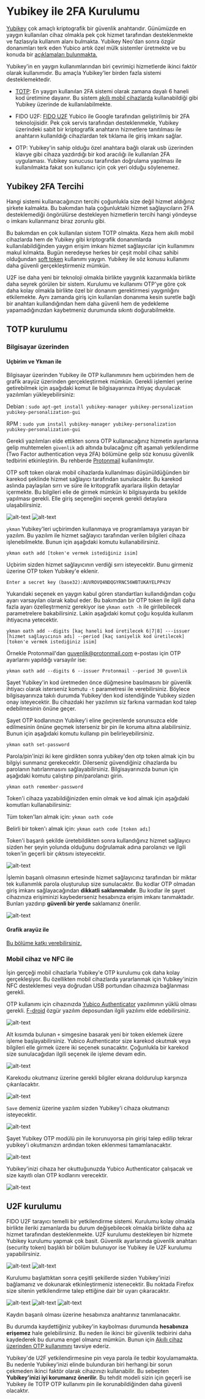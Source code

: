 # Yubikey ile 2FA Kurulumu

<!-- toc -->

[Yubikey](https://yubico.com) çok amaçlı kriptografik bir güvenlik anahtarıdır. Günümüzde en yaygın kullanılan cihaz olmakla pek çok hizmet tarafından desteklenmekte ve fazlasıyla kullanım alanı bulmakta. Yubikey Neo'dan sonra özgür donanımları terk eden Yubico artık özel mülk sistemler üretmekte ve bu konuda bir [açıklamaları bulunmakta.](https://www.yubico.com/blog/secure-hardware-vs-open-source/)

Yubikey'in en yaygın kullanımlarından biri çevrimiçi hizmetlerde ikinci faktör olarak kullanımıdır. Bu amaçla Yubikey'ler birden fazla sistemi desteklemektedir.

* [TOTP](https://en.wikipedia.org/wiki/Time-based_One-time_Password_Algorithm): En yaygın kullanılan 2FA sistemi olarak zamana dayalı 6 haneli kod üretimine dayanır. Bu sistem [akıllı mobil cihazlarda](andotp.md) kullanabildiği gibi Yubikey üzerinde de kullanılabilmekte.

* FIDO U2F: [FIDO U2F](https://www.yubico.com/authentication-standards/fido-u2f/) Yubico ile Google tarafından geliştirilmiş bir 2FA teknolojisidir. Pek çok servis tarafından desteklenmekle, Yubikey üzerindeki sabit bir kriptografik anahtarın hizmetlere tanıtılması ile anahtarın kullanıldığı cihazlardan tek tıklama ile giriş imkanı sağlar.

* OTP: Yubikey'in sahip olduğu özel anahtara bağlı olarak usb üzerinden klavye gibi cihaza yazdırdığı bir kod aracılığı ile kullanılan 2FA uygulaması. Yubikey sunucusu tarafından doğrulama yapılması ile kullanılmakta fakat son kullanıcı için çok yeri olduğu söylenemez.

## Yubikey 2FA Tercihi

Hangi sistemi kullanacağınızın tercihi çoğunlukla size değil hizmet aldığınız şirkete kalmakta. Bu bakımdan hala çoğunluktaki hizmet sağlayıcıların 2FA desteklemediği öngörülürse destekleyen hizmetlerin tercihi hangi yöndeyse o imkanı kullanmanız biraz zorunlu gibi.

Bu bakımdan en çok kullanılan sistem TOTP olmakta. Keza hem akıllı mobil cihazlarda hem de Yubikey gibi kriptografik donanımlarda kullanılabildiğinden yaygın erişim imkanı hizmet sağlayıcılar için kullanımını makul kılmakta. Bugün neredeyse herkes bir çeşit mobil cihaz sahibi olduğundan [soft token](https://en.wikipedia.org/wiki/Software_token) kullanımı yaygın. Yubikey ile söz konusu kullanımı daha güvenli gerçekleştirmeniz mümkün.

U2F ise daha yeni bir teknoloji olmakla birlikte yaygınlık kazanmakla birlikte daha seyrek görülen bir sistem. Kurulumu ve kullanımı OTP'ye göre çok daha kolay olmakla birlikte özel bir donanım gerektirmesi yaygınlığını etkilemekte. Aynı zamanda giriş için kullanılan donanıma kesin suretle bağlı bir anahtarı kullandığından hem daha güvenli hem de yedekleme yapamadığınızdan kaybetmeniz durumunda sıkıntı doğurabilmekte.

## TOTP kurulumu

### Bilgisayar üzerinden

#### Uçbirim ve Ykman ile

Bilgisayar üzerinden Yubikey ile OTP kullanımınını hem uçbirimden hem de grafik arayüz üzerinden gerçekleştirmek mümkün. Gerekli işlemleri yerine getirebilmek için aşağıdaki komut ile bilgisayarınıza ihtiyaç duyulacak yazılımları yükleyebilirsiniz:

Debian : `sudo apt-get install yubikey-manager yubikey-personalization yubikey-personalization-gui`

RPM : `sudo yum install yubikey-manager yubikey-personalization yubikey-personalization-gui`

Gerekli yazılımları elde ettikten sonra OTP kullanacağınız hizmetin ayarlarına gelip muhtemelen `güvenlik` adı altında bulacağınız çift aşamalı yetkilendirme (Two Factor authentication veya 2FA) bölümüne gelip söz konusu güvenlik tedbirini etkinleştirin. Bu rehberde [Protonmail](../yazisma_guvenligi/protonmail.md) kullanılmıştır.

OTP soft token olarak mobil cihazlarda kullanılması düşünüldüğünden bir karekod şeklinde hizmet sağlayıcı tarafından sunulacaktır. Bu karekod aslında paylaşılan sırrı ve süre ile kritopgrafik ayarlara ilişkin detaylar içermekte. Bu bilgileri elle de girmek mümkün ki bilgisayarda bu şekilde yapılması gerekli. Elle giriş seçeneğini seçerek gerekli detaylara ulaşabilirsiniz.

![alt-text](yubikey_2fa/karekod.png)
![alt-text](yubikey_2fa/sir.png)

`ykman` Yubikey'leri uçbirimden kullanmaya ve programlamaya yarayan bir yazılım. Bu yazılım ile hizmet sağlayıcı tarafından verilen bilgileri cihaza işlenebilmekte. Bunun için aşağıdaki komutu kullanabilirsiniz.

`ykman oath add [token'e vermek istediğiniz isim]`

Uçbirim sizden hizmet sağlayıcının verdiği sırrı isteyecektir. Bunu girmeniz üzerine OTP token Yubikey'e eklenir.

```
Enter a secret key (base32):AUVROVQ4NDQGYRNC56WBTUKAYELPP43V
```
Yukarıdaki seçenek en yaygın kabul gören standartları kullandığından çoğu ayarı varsayılan olarak kabul eder. Bu bakımdan bir OTP token ile ilgili daha fazla ayarı özelleştrmeniz gerekiyor ise `ykman oath -h` ile girilebilecek parametrelere bakabilirsiniz. Lakin aşağıdaki komut çoğu koşulda kullanım ihtiyacına yetecektir.

`ykman oath add --digits [kaç haneli kod üretilecek 6|7|8] ---issuer [hizmet sağlayıcının adı] --period [kaç saniyelik kod üretilecek] [token'e vermek istediğiniz isim]`

Örnekle Protonmail'dan guvenlik@protonmail.com e-postası için OTP ayarlarını yapıldığı varsayılır ise:

`ykman oath add --digits 6 --issuer Protonmail --period 30 guvenlik`

Şayet Yubikey'in kod üretmeden önce düğmesine basılmasını bir güvenlik ihtiyacı olarak isterseniz komutu `-t` parametresi ile verebilirsiniz. Böylece bilgisayarınıza takılı durumda Yubikey'den kod istendiğinde Yubikey sizden onay isteyecektir. Bu cihazdaki her yazılımın siz farkına varmadan kod talep edebilmesinin önüne geçer.

Şayet OTP kodlarınızın Yubikey'i eline geçirenlerde sorunsuzca elde edilmesinin önüne geçmek isterseniz bir pin ile koruma altına alabilirsiniz. Bunun için aşağıdaki komutu kullanıp pin belirleyebilirsiniz.

`ykman oath set-password`

Parola/pin'inizi iki kere girdikten sonra yubikey'den otp token almak için bu bilgiyi sunmanız gerekecektir. Dilerseniz güvendiğiniz cihazlarda bu parolanın hatırlanmasını sağlayabilirsiniz. Bilgisayarınızda bunun için aşağıdaki komutu çalıştırıp pin/parolanızı girin.

`ykman oath remember-password`

Token'i cihaza yazabildiğinizden emin olmak ve kod almak için aşağıdaki komutları kullanabilirsiniz:

Tüm token'ları almak için: `ykman oath code`

Belirli bir token'ı almak için: `ykman oath code [token adı]`

Token'i başarılı şekilde üretebildikten sonra kullandığınız hizmet sağlayıcı sizden her şeyin yolunda olduğunu doğrulamak adına parolanızı ve ilgili token'in geçerli bir çıktısını isteyecektir.

![alt-text](yubikey_2fa/onay.png)

İşlemin başarılı olmasının ertesinde hizmet sağlayıcınız tarafından bir miktar tek kullanımlık parola oluşturulup size sunulacaktır. Bu kodlar OTP olmadan giriş imkanı sağlayacağından **dikkatli saklanmalıdır**. Bu kodlar ile şayet cihazınıza erişiminizi kaybederseniz hesabınıza erişim imkanı tanımaktadır. Bunları yazdırıp **güvenli bir yerde** saklamanız önerilir.

![alt-text](yubikey_2fa/scratch.png)

#### Grafik arayüz ile

[Bu bölüme katkı verebilirsiniz.](https://git.oyd.org.tr/oyd/guvenlik)

### Mobil cihaz ve NFC ile

İşin gerçeği mobil cihazlarla Yubikey'e OTP kurulumu çok daha kolay gerçekleşiyor. Bu özellikten mobil cihazlarda yararlanmak için Yubikey'inizin NFC desteklemesi veya doğrudan USB portundan cihazınıza bağlanması gerekli. 

OTP kullanımı için cihazınızda [Yubico Authenticator](https://f-droid.org/en/packages/com.yubico.yubioath/) yazılımının yüklü olması gerekli. [F-droid](https://f-droid.org) özgür yazılım deposundan ilgili yazılımı elde edebilirsiniz.

![alt-text](yubikey_2fa/ya.png)

Alt kısımda bulunan `+` simgesine basarak yeni bir token eklemek üzere işleme başlayabilirsiniz. Yubico Authenticator size karekod okutmak veya bilgileri elle girmek üzere iki seçenek sunacaktır. Çoğunlukla bir karekod size sunulacağıdan ilgili seçenek ile işleme devam edin.

![alt-text](yubikey_2fa/secenek.png)

Karekodu okutmanız üzerine gerekli bilgiler ekrana doldurulup karşınıza çıkarılacaktır.

![alt-text](yubikey_2fa/bilgiler.png)

`Save` demeniz üzerine yazılım sizden Yubikey'i cihaza okutmanızı isteyecektir.

![alt-text](yubikey_2fa/okut.png)

Şayet Yubikey OTP modülü pin ile korunuyorsa pin girişi talep edilip tekrar yubikey'i okutmanızın ardından token eklenmesi tamamlanacaktır.

![alt-text](yubikey_2fa/pin.png)

Yubikey'inizi cihaza her okuttuğunuzda Yubico Authenticator çalışacak ve size kayıtlı olan OTP kodlarını verecektir.

![alt-text](yubikey_2fa/kodlar.png)

## U2F kurulumu

FIDO U2F tarayıcı temelli bir yetkilendirme sistemi. Kurulumu kolay olmakla birlikte ileriki zamanlarda bu durum değişebilecek olmakla birlikte daha az hizmet tarafından desteklenmekte. U2F kurulumu destekleyen bir hizmete Yubikey kurulumu yapmak çok basit. Güvenlik ayarlarında güvenlik anahtarı (security token) başlıklı bir bölüm bulunuyor ise Yubikey ile U2F kurulumu yapabilirsiniz.

![alt-text](yubikey_2fa/ga1.png)
![alt-text](yubikey_2fa/ga2.png)

Kurulumu başlattıktan sonra çeşitli şekillerde sizden Yubikey'inizi bağlamanız ve dokunarak etkinleştirmeniz istenecektir. Bu noktada Firefox size sitenin yetkilendirme talep ettiğine dair bir uyarı çıkaracaktır.

![alt-text](yubikey_2fa/uyari.png)
![alt-text](yubikey_2fa/bekleme1.png)
![alt-text](yubikey_2fa/bekleme2.png)

Kaydın başarılı olması üzerine hesabınıza anahtarınız tanımlanacaktır.

Bu durumda kaydettiğiniz yubikey'in kaybolması durumunda **hesabınıza erişemez** hale gelebilirsiniz. Bu neden ile ikinci bir güvenlik tedbirini daha kaydederek bu duruma engel olmanız mümkün. Bunun için [Akıllı cihaz üzerinden OTP kullanımını](andotp.md) tavsiye ederiz.

Yubikey'de U2F yetkilendirmesine pin veya parola ile tedbir koyulamamakta. Bu nedenle Yubikey'inizi elinde bulunduran biri herhangi bir sorun çekmeden ikinci faktör olarak cihazınızı kullanabilir. Bu sebepten **Yubikey'inizi iyi korumanız önerilir.** Bu tehdit modeli sizin için geçerli ise Yubikey ile TOTP OTP kullanımı pin ile korunabildiğinden daha güvenli olacaktır.
